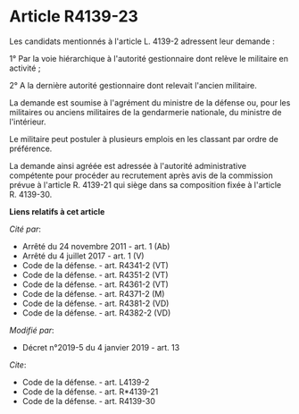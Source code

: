 # Article R4139-23

Les candidats mentionnés à l'article L. 4139-2 adressent leur demande : 

1° Par la voie hiérarchique à l'autorité gestionnaire dont relève le militaire en activité ; 

2° A la dernière autorité gestionnaire dont relevait l'ancien militaire. 

La demande est soumise à l'agrément du ministre de la défense ou, pour les militaires ou anciens militaires de la gendarmerie
nationale, du ministre de l'intérieur. 

Le militaire peut postuler à plusieurs emplois en les classant par ordre de préférence. 

La demande ainsi agréée est adressée à l'autorité administrative compétente pour procéder au recrutement après avis de la
commission prévue à l'article R. 4139-21 qui siège dans sa composition fixée à l'article R. 4139-30.

**Liens relatifs à cet article**

_Cité par_:

  - Arrêté du 24 novembre 2011 - art. 1 (Ab)
  - Arrêté du 4 juillet 2017 - art. 1 (V)
  - Code de la défense. - art. R4341-2 (VT)
  - Code de la défense. - art. R4351-2 (VT)
  - Code de la défense. - art. R4361-2 (VT)
  - Code de la défense. - art. R4371-2 (M)
  - Code de la défense. - art. R4381-2 (VD)
  - Code de la défense. - art. R4382-2 (VD)

_Modifié par_:

  - Décret n°2019-5 du 4 janvier 2019 - art. 13

_Cite_:

  - Code de la défense. - art. L4139-2
  - Code de la défense. - art. R*4139-21
  - Code de la défense. - art. R4139-30
